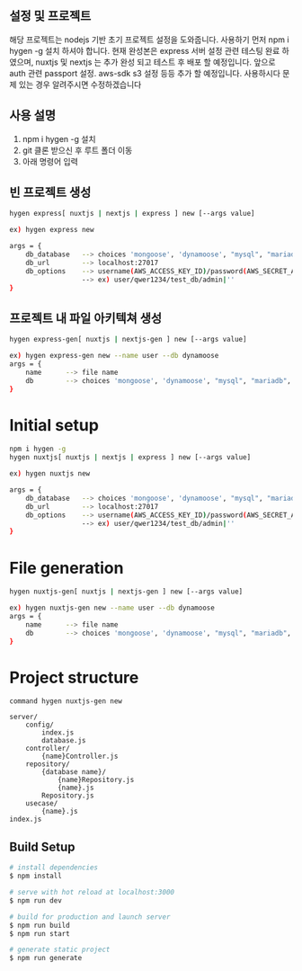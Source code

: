 ## 설정 및 프로젝트 
해당 프로젝트는 nodejs 기반 초기 프로젝트 설정을 도와줍니다.
사용하기 먼저 npm i hygen -g 설치 하셔야 합니다.
현재 완성본은 express 서버 설정 관련 테스팅 완료 하였으며,
nuxtjs 및 nextjs 는 추가 완성 되고 테스트 후 배포 할 예정입니다.
앞으로 auth 관련 passport 설정.
aws-sdk s3 설정 등등
추가 할 예정입니다.
사용하시다 문제 있는 경우 알려주시면 수정하겠습니다

## 사용 설명
1. npm i hygen -g 설치
2. git 클론 받으신 후 루트 폴더 이동
3. 아래 명령어 입력
## 빈 프로젝트 생성
```bash
hygen express[ nuxtjs | nextjs | express ] new [--args value]

ex) hygen express new

args = {
    db_database   --> choices 'mongoose', 'dynamoose', "mysql", "mariadb", "postgres", "mssql"
    db_url        --> localhost:27017
    db_options    --> username(AWS_ACCESS_KEY_ID)/password(AWS_SECRET_ACCESS_KEY)/database name(AWS="" | null)/auth_source(AWS_REGION)  
                  --> ex) user/qwer1234/test_db/admin|''
}
```

## 프로젝트 내 파일 아키텍쳐 생성
```bash
hygen express-gen[ nuxtjs | nextjs-gen ] new [--args value]

ex) hygen express-gen new --name user --db dynamoose
args = {
    name      --> file name
    db        --> choices 'mongoose', 'dynamoose', "mysql", "mariadb", "postgres", "mssql"
}
```


# Initial setup

```bash
npm i hygen -g
hygen nuxtjs[ nuxtjs | nextjs | express ] new [--args value]

ex) hygen nuxtjs new

args = {
    db_database   --> choices 'mongoose', 'dynamoose', "mysql", "mariadb", "postgres", "mssql"
    db_url        --> localhost:27017
    db_options    --> username(AWS_ACCESS_KEY_ID)/password(AWS_SECRET_ACCESS_KEY)/database name(AWS="" | null)/auth_source(AWS_REGION)  
                  --> ex) user/qwer1234/test_db/admin|''
}
```

# File generation

```bash
hygen nuxtjs-gen[ nuxtjs | nextjs-gen ] new [--args value]

ex) hygen nuxtjs-gen new --name user --db dynamoose
args = {
    name      --> file name
    db        --> choices 'mongoose', 'dynamoose', "mysql", "mariadb", "postgres", "mssql"
}
```

# Project structure

```
command hygen nuxtjs-gen new

server/
    config/
        index.js
        database.js
    controller/
        {name}Controller.js
    repository/
        {database name}/
            {name}Repository.js
            {name}.js
        Repository.js
    usecase/
        {name}.js
index.js      
```


## Build Setup

```bash
# install dependencies
$ npm install

# serve with hot reload at localhost:3000
$ npm run dev

# build for production and launch server
$ npm run build
$ npm run start

# generate static project
$ npm run generate
```

